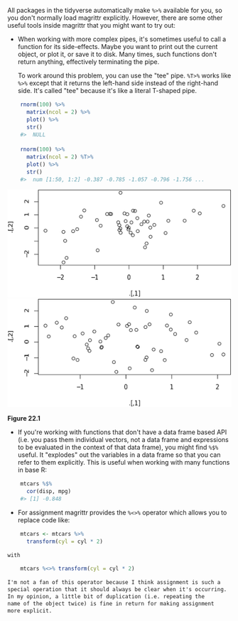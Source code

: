 
All packages in the tidyverse automatically make `%>%` available for you, so you don't normally load magrittr explicitly. However, there are some other useful tools inside magrittr that you might want to try out:

*   When working with more complex pipes, it's sometimes useful to call a 
    function for its side-effects. Maybe you want to print out the current 
    object, or plot it, or save it to disk. Many times, such functions don't 
    return anything, effectively terminating the pipe.
    
    To work around this problem, you can use the "tee" pipe. `%T>%` works like 
    `%>%` except that it returns the left-hand side instead of the right-hand 
    side. It's called "tee" because it's like a literal T-shaped pipe.

    
```r
    rnorm(100) %>%
      matrix(ncol = 2) %>%
      plot() %>%
      str()
    #>  NULL
    
    rnorm(100) %>%
      matrix(ncol = 2) %T>%
      plot() %>%
      str()
    #>  num [1:50, 1:2] -0.387 -0.785 -1.057 -0.796 -1.756 ...
```
    
    
    
![Figure 22.1](pipes_files/figure-latex/unnamed-chunk-13-1.jpg)
![Figure 22.1](pipes_files/figure-latex/unnamed-chunk-13-2.jpg)

**Figure 22.1**

*   If you're working with functions that don't have a data frame based API  
    (i.e. you pass them individual vectors, not a data frame and expressions 
    to be evaluated in the context of that data frame), you might find `%$%` 
    useful. It "explodes" out the variables in a data frame so that you can 
    refer to them explicitly. This is useful when working with many functions 
    in base R:
    
    
```r
    mtcars %$%
      cor(disp, mpg)
    #> [1] -0.848
```

*   For assignment magrittr provides the `%<>%` operator which allows you to
    replace code like:
  
    
```r
    mtcars <- mtcars %>% 
      transform(cyl = cyl * 2)
```
    
    with
     
    
```r
    mtcars %<>% transform(cyl = cyl * 2)
```
    
    I'm not a fan of this operator because I think assignment is such a 
    special operation that it should always be clear when it's occurring.
    In my opinion, a little bit of duplication (i.e. repeating the 
    name of the object twice) is fine in return for making assignment
    more explicit.
